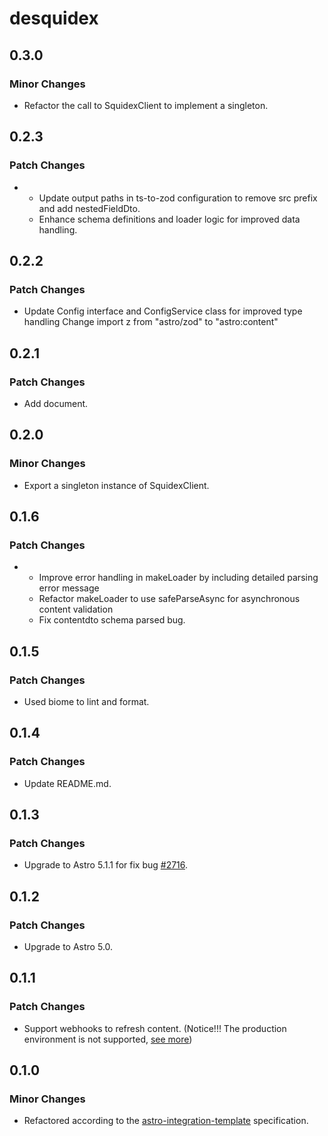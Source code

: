 # desquidex

## 0.3.0

### Minor Changes

- Refactor the call to SquidexClient to implement a singleton.

## 0.2.3

### Patch Changes

- - Update output paths in ts-to-zod configuration to remove src prefix and add nestedFieldDto.
  - Enhance schema definitions and loader logic for improved data handling.

## 0.2.2

### Patch Changes

- Update Config interface and ConfigService class for improved type handling
  Change import z from "astro/zod" to "astro:content"

## 0.2.1

### Patch Changes

- Add document.

## 0.2.0

### Minor Changes

- Export a singleton instance of SquidexClient.

## 0.1.6

### Patch Changes

- - Improve error handling in makeLoader by including detailed parsing error message
  - Refactor makeLoader to use safeParseAsync for asynchronous content validation
  - Fix contentdto schema parsed bug.

## 0.1.5

### Patch Changes

- Used biome to lint and format.

## 0.1.4

### Patch Changes

- Update README.md.

## 0.1.3

### Patch Changes

- Upgrade to Astro 5.1.1 for fix bug [#2716](https://github.com/withastro/starlight/issues/2716).

## 0.1.2

### Patch Changes

- Upgrade to Astro 5.0.

## 0.1.1

### Patch Changes

- Support webhooks to refresh content. (Notice!!! The production environment is not supported, [see more](https://answers.netlify.com/t/netlify-dont-work-for-my-astro-middleware-endpoint/129673/11))

## 0.1.0

### Minor Changes

- Refactored according to the [astro-integration-template](https://github.com/florian-lefebvre/astro-integration-template) specification.

